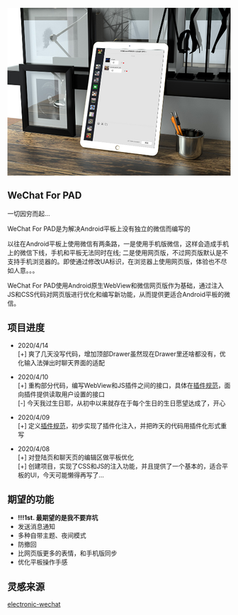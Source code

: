 ![示意图](sc2.jpg)

## WeChat For PAD
一切因穷而起...

WeChat For PAD是为解决Android平板上没有独立的微信而编写的

以往在Android平板上使用微信有两条路，一是使用手机版微信，这样会造成手机上的微信下线，手机和平板无法同时在线; 二是使用网页版，不过网页版默认是不支持手机浏览器的。即使通过修改UA标识，在浏览器上使用网页版，体验也不尽如人意。。。

WeChat For PAD使用Android原生WebView和微信网页版作为基础，通过注入JS和CSS代码对网页版进行优化和编写新功能，从而提供更适合Android平板的微信。

## 项目进度
- 2020/4/14  
    [+] 爽了几天没写代码，增加顶部Drawer虽然现在Drawer里还啥都没有，优化输入法弹出时聊天界面的适配
- 2020/4/10  
    [+] 重构部分代码，编写WebView和JS插件之间的接口，具体在[插件规范](./PluginDoc.md)，面向插件提供读取用户设置的接口  
    [-] 今天我过生日耶，从初中以来就存在于每个生日的生日愿望达成了，开心
- 2020/4/09  
    [+] 定义[插件规范](./PluginDoc.md)，初步实现了插件化注入，并把昨天的代码用插件化形式重写

- 2020/4/08  
    [+] 对登陆页和聊天页的编辑区做平板优化  
    [+] 创建项目，实现了CSS和JS的注入功能，并且提供了一个基本的，适合平板的UI，今天可能懒得再写了...

## 期望的功能
- **!!!1st. 最期望的是我不要弃坑**
- 发送消息通知
- 多种自带主题、夜间模式
- 防撤回
- 比网页版更多的表情，和手机版同步
- 优化平板操作手感

## 灵感来源
[electronic-wechat](https://github.com/geeeeeeeeek/electronic-wechat/)
